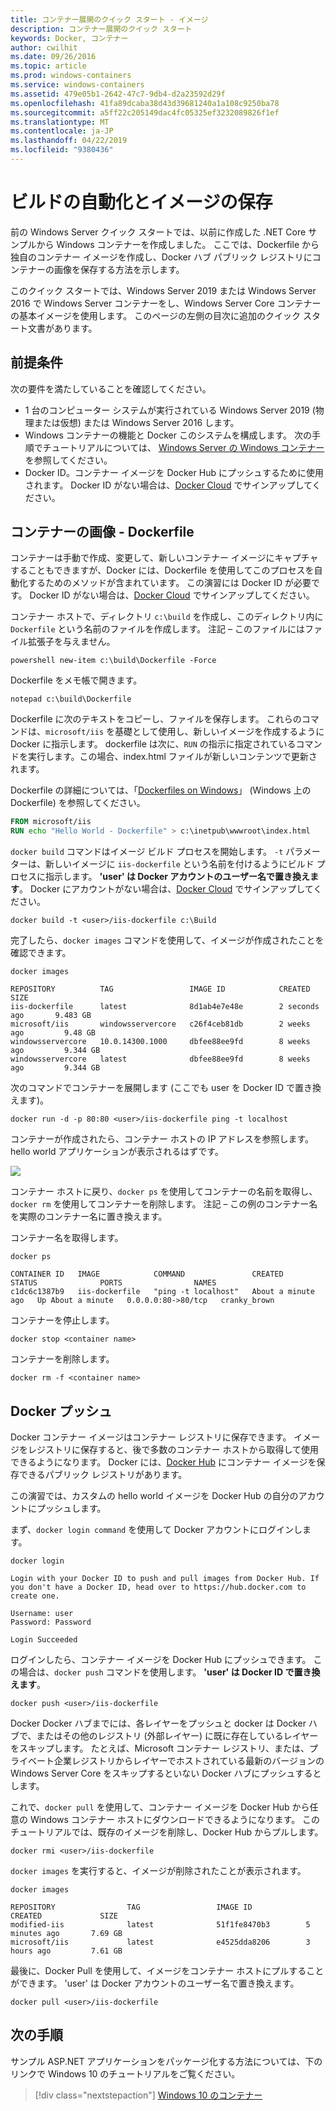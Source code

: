 ```yaml
---
title: コンテナー展開のクイック スタート - イメージ
description: コンテナー展開のクイック スタート
keywords: Docker, コンテナー
author: cwilhit
ms.date: 09/26/2016
ms.topic: article
ms.prod: windows-containers
ms.service: windows-containers
ms.assetid: 479e05b1-2642-47c7-9db4-d2a23592d29f
ms.openlocfilehash: 41fa89dcaba38d43d39681240a1a108c9250ba78
ms.sourcegitcommit: a5ff22c205149dac4fc05325ef3232089826f1ef
ms.translationtype: MT
ms.contentlocale: ja-JP
ms.lasthandoff: 04/22/2019
ms.locfileid: "9380436"
---
```

# <a name="automating-builds-and-saving-images"></a>ビルドの自動化とイメージの保存

前の Windows Server クイック スタートでは、以前に作成した .NET Core サンプルから Windows コンテナーを作成しました。 ここでは、Dockerfile から独自のコンテナー イメージを作成し、Docker ハブ パブリック レジストリにコンテナーの画像を保存する方法を示します。

このクイック スタートでは、Windows Server 2019 または Windows Server 2016 で Windows Server コンテナーをし、Windows Server Core コンテナーの基本イメージを使用します。 このページの左側の目次に追加のクイック スタート文書があります。

## <a name="prerequisites"></a>前提条件

次の要件を満たしていることを確認してください。

- 1 台のコンピューター システムが実行されている Windows Server 2019 (物理または仮想) または Windows Server 2016 します。
- Windows コンテナーの機能と Docker このシステムを構成します。 次の手順でチュートリアルについては、 [Windows Server の Windows コンテナー](./quick-start-windows-server.md)を参照してください。
- Docker ID。コンテナー イメージを Docker Hub にプッシュするために使用されます。 Docker ID がない場合は、[Docker Cloud](https://cloud.docker.com/) でサインアップしてください。

## <a name="container-image---dockerfile"></a>コンテナーの画像 - Dockerfile

コンテナーは手動で作成、変更して、新しいコンテナー イメージにキャプチャすることもできますが、Docker には、Dockerfile を使用してこのプロセスを自動化するためのメソッドが含まれています。 この演習には Docker ID が必要です。 Docker ID がない場合は、[Docker Cloud]( https://cloud.docker.com/) でサインアップしてください。

コンテナー ホストで、ディレクトリ `c:\build` を作成し、このディレクトリ内に `Dockerfile` という名前のファイルを作成します。 注記 – このファイルにはファイル拡張子を与えません。

```console
powershell new-item c:\build\Dockerfile -Force
```

Dockerfile をメモ帳で開きます。

```console
notepad c:\build\Dockerfile
```

Dockerfile に次のテキストをコピーし、ファイルを保存します。 これらのコマンドは、`microsoft/iis` を基礎として使用し、新しいイメージを作成するように Docker に指示します。 dockerfile は次に、`RUN` の指示に指定されているコマンドを実行します。この場合、index.html ファイルが新しいコンテンツで更新されます。

Dockerfile の詳細については、「[Dockerfiles on Windows](../manage-docker/manage-windows-dockerfile.md)」 (Windows 上の Dockerfile) を参照してください。

```dockerfile
FROM microsoft/iis
RUN echo "Hello World - Dockerfile" > c:\inetpub\wwwroot\index.html
```

`docker build` コマンドはイメージ ビルド プロセスを開始します。 `-t` パラメーターは、新しいイメージに `iis-dockerfile` という名前を付けるようにビルド プロセスに指示します。 **'user' は Docker アカウントのユーザー名で置き換えます**。 Docker にアカウントがない場合は、[Docker Cloud](https://cloud.docker.com/) でサインアップしてください。

```console
docker build -t <user>/iis-dockerfile c:\Build
```

完了したら、`docker images` コマンドを使用して、イメージが作成されたことを確認できます。

```console
docker images

REPOSITORY          TAG                 IMAGE ID            CREATED             SIZE
iis-dockerfile      latest              8d1ab4e7e48e        2 seconds ago       9.483 GB
microsoft/iis       windowsservercore   c26f4ceb81db        2 weeks ago         9.48 GB
windowsservercore   10.0.14300.1000     dbfee88ee9fd        8 weeks ago         9.344 GB
windowsservercore   latest              dbfee88ee9fd        8 weeks ago         9.344 GB
```

次のコマンドでコンテナーを展開します (ここでも user を Docker ID で置き換えます)。

```console
docker run -d -p 80:80 <user>/iis-dockerfile ping -t localhost
```

コンテナーが作成されたら、コンテナー ホストの IP アドレスを参照します。 hello world アプリケーションが表示されるはずです。

![](media/dockerfile2.png)

コンテナー ホストに戻り、`docker ps` を使用してコンテナーの名前を取得し、`docker rm` を使用してコンテナーを削除します。 注記 – この例のコンテナー名を実際のコンテナー名に置き換えます。

コンテナー名を取得します。

```console
docker ps

CONTAINER ID   IMAGE            COMMAND               CREATED              STATUS              PORTS                NAMES
c1dc6c1387b9   iis-dockerfile   "ping -t localhost"   About a minute ago   Up About a minute   0.0.0.0:80->80/tcp   cranky_brown
```

コンテナーを停止します。

```console
docker stop <container name>
```

コンテナーを削除します。

```console
docker rm -f <container name>
```

## <a name="docker-push"></a>Docker プッシュ

Docker コンテナー イメージはコンテナー レジストリに保存できます。 イメージをレジストリに保存すると、後で多数のコンテナー ホストから取得して使用できるようになります。 Docker には、[Docker Hub](https://hub.docker.com/) にコンテナー イメージを保存できるパブリック レジストリがあります。

この演習では、カスタムの hello world イメージを Docker Hub の自分のアカウントにプッシュします。

まず、`docker login command` を使用して Docker アカウントにログインします。

```console
docker login

Login with your Docker ID to push and pull images from Docker Hub. If you don't have a Docker ID, head over to https://hub.docker.com to create one.

Username: user
Password: Password

Login Succeeded
```

ログインしたら、コンテナー イメージを Docker Hub にプッシュできます。 この場合は、`docker push` コマンドを使用します。 **'user' は Docker ID で置き換えます**。 

```console
docker push <user>/iis-dockerfile
```

Docker Docker ハブまでには、各レイヤーをプッシュと docker は Docker ハブで、またはその他のレジストリ (外部レイヤー) に既に存在しているレイヤーをスキップします。  たとえば、Microsoft コンテナー レジストリ、または、プライベート企業レジストリからレイヤーでホストされている最新のバージョンの Windows Server Core をスキップするといない Docker ハブにプッシュするとします。

これで、`docker pull` を使用して、コンテナー イメージを Docker Hub から任意の Windows コンテナー ホストにダウンロードできるようになります。 このチュートリアルでは、既存のイメージを削除し、Docker Hub からプルします。 

```console
docker rmi <user>/iis-dockerfile
```

`docker images` を実行すると、イメージが削除されたことが表示されます。

```console
docker images

REPOSITORY                TAG                 IMAGE ID            CREATED             SIZE
modified-iis              latest              51f1fe8470b3        5 minutes ago       7.69 GB
microsoft/iis             latest              e4525dda8206        3 hours ago         7.61 GB
```

最後に、Docker Pull を使用して、イメージをコンテナー ホストにプルすることができます。 'user' は Docker アカウントのユーザー名で置き換えます。 

```
docker pull <user>/iis-dockerfile
```

## <a name="next-steps"></a>次の手順

サンプル ASP.NET アプリケーションをパッケージ化する方法については、下のリンクで Windows 10 のチュートリアルをご覧ください。

> [!div class="nextstepaction"]
> [Windows 10 のコンテナー](./quick-start-windows-10.md)
